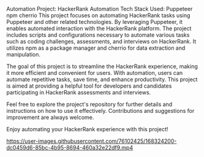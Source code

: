 Automation Project: HackerRank Automation
Tech Stack Used:
Puppeteer
npm
cherrio
This project focuses on automating HackerRank tasks using Puppeteer and other related technologies. By leveraging Puppeteer, it enables automated interaction with the HackerRank platform. The project includes scripts and configurations necessary to automate various tasks such as coding challenges, assessments, and interviews on HackerRank. It utilizes npm as a package manager and cherrio for data extraction and manipulation.

The goal of this project is to streamline the HackerRank experience, making it more efficient and convenient for users. With automation, users can automate repetitive tasks, save time, and enhance productivity. This project is aimed at providing a helpful tool for developers and candidates participating in HackerRank assessments and interviews.

Feel free to explore the project's repository for further details and instructions on how to use it effectively. Contributions and suggestions for improvement are always welcome.

Enjoy automating your HackerRank experience with this project!

https://user-images.githubusercontent.com/76102425/168324200-dc0459d6-85bc-4b95-8694-460a32e22df9.mp4

